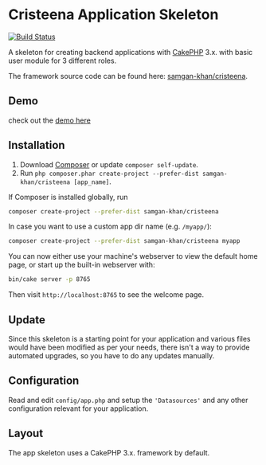 # Cristeena Application Skeleton

[![Build Status](https://img.shields.io/travis/cakephp/app/master.svg?style=flat-square)](https://travis-ci.org/cakephp/app)

A skeleton for creating backend applications with [CakePHP](https://cakephp.org) 3.x. with basic user module for 3 different roles.

The framework source code can be found here: [samgan-khan/cristeena](https://github.com/samgan-khan/cristeena).

## Demo

check out the [demo here](https://cristeena.codebysamgan.com/)

## Installation

1. Download [Composer](https://getcomposer.org/doc/00-intro.md) or update `composer self-update`.
2. Run `php composer.phar create-project --prefer-dist samgan-khan/cristeena [app_name]`.

If Composer is installed globally, run

```bash
composer create-project --prefer-dist samgan-khan/cristeena
```

In case you want to use a custom app dir name (e.g. `/myapp/`):

```bash
composer create-project --prefer-dist samgan-khan/cristeena myapp
```

You can now either use your machine's webserver to view the default home page, or start
up the built-in webserver with:

```bash
bin/cake server -p 8765
```

Then visit `http://localhost:8765` to see the welcome page.

## Update

Since this skeleton is a starting point for your application and various files
would have been modified as per your needs, there isn't a way to provide
automated upgrades, so you have to do any updates manually.

## Configuration

Read and edit `config/app.php` and setup the `'Datasources'` and any other
configuration relevant for your application.

## Layout

The app skeleton uses a CakePHP 3.x. framework by default.
